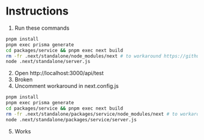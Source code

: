 # Instructions

1. Run these commands
```sh
pnpm install
pnpm exec prisma generate
cd packages/service && pnpm exec next build
rm -fr .next/standalone/node_modules/next # to workaround https://github.com/vercel/next.js/issues/42651
node .next/standalone/server.js
```
2. Open http://localhost:3000/api/test
3. Broken
4. Uncomment workaround in next.config.js
```sh
pnpm install
pnpm exec prisma generate
cd packages/service && pnpm exec next build
rm -fr .next/standalone/packages/service/node_modules/next # to workaround https://github.com/vercel/next.js/issues/42651
node .next/standalone/packages/service/server.js
```
5. Works
